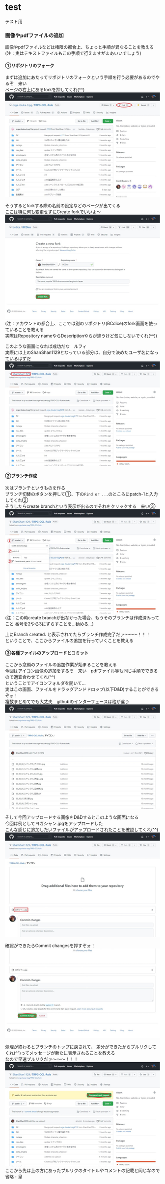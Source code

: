 # test
テスト用
### 画像やpdfファイルの追加
画像やpdfファイルなどは権限の都合上、ちょっと手順が異なることを教える  
(注：実はテキストファイルもこの手順で行えますがまあいいでしょう)  

#### ①リポジトリのフォーク
まずは追加にあたってリポジトリのフォークという手順を行う必要があるのでやるぞ　来い  
ページの右上にあるforkを押してくれ(^^)  
![](doc/fork1.jpeg)  

そうするとforkする際の名前の設定などのページが出てくる  
ここは特に何も変更せずにCreate forkでいいよ～  
![](doc/fork2.jpeg)  
(注：アカウントの都合上、ここでは別のリポジトリ(BCdice)のfork画面を使っていることを教える  
 実際はRepository nameやらDescriptionやらが違うけど気にしないでくれ(^^))  

このような画面になれば成功だな　ルフィ  
実際には上のShanShan1129となっている部分は、自分で決めたユーザ名になっているはずだ
![](doc/fork3.jpeg)  

#### ②ブランチ作成
次はブランチというものを作る  
ブランチ切替のボタンを押して①、下の`Find or ...`のところにpatch-1と入力してくれ②  
そうしたらcreate branchという表示が出るのでそれをクリックする　来い③  
![](doc/fork4.jpeg)   
(注：この時create branchが出なかった場合、もうそのブランチは作成済みってこと 番号を2やら3にずらすことを…勧める…)  

上にBranch created. と表示されてたらブランチ作成完了だァ～～～！！！  
ということで、ここからファイルの追加を行っていくことを教える

#### ③各種ファイルのアップロードとコミット
ここから念願のファイルの追加作業が始まることを教える  
今回はアイコン画像の追加をするぞ　来い　pdfファイル等も同じ手順でできるので適宜合わせてくれ(^^)  
ということでアイコンフォルダを開いて…  
実はこの画面、ファイルをドラッグアンドドロップ(以下D&D)することができるぞォ！  
複数まとめてでも大丈夫　githubのインターフェースは格が違う  
![](doc/upload1.jpeg)   

そして今回アップロードする画像をD&Dするとこのような画面になる  
今回は例としてヨガシャン.jpgをアップロードした  
こんな感じに追加したいファイルがアップロードされたことを確認してくれ(^^)  
![](doc/upload2.jpeg)  

確認ができたらCommit changesを押すぞォ！  
![](doc/upload2.1.jpeg)  

処理が終わるとブランチのトップに戻されて、
差分ができたからプルリクしてくれ(^^)ってメッセージが新たに表示されることを教える  
なので早速プルリクだァ～～～！！！  
![](doc/upload3.jpeg)
ここから先は上の方にあったプルリクのタイトルやコメントの記載と同じなので省略・皇  
